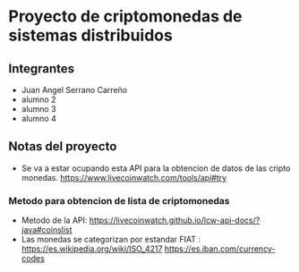 # Proyecto de criptomonedas de sistemas distribuidos

## Integrantes

* Juan Angel Serrano Carreño
* alumno 2
* alumno 3
* alumno 4

## Notas del proyecto

* Se va a estar ocupando esta API para la obtencion de datos de las cripto monedas. <https://www.livecoinwatch.com/tools/api#try>

### Metodo para obtencion de lista de criptomonedas

* Metodo de la API: <https://livecoinwatch.github.io/lcw-api-docs/?java#coinslist>
* Las monedas se categorizan por estandar FIAT : <https://es.wikipedia.org/wiki/ISO_4217> <https://es.iban.com/currency-codes>
